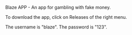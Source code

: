 Blaze APP - An app for gambling with fake money.

To download the app, click on Releases of the right menu.

The username is "blaze".
The password is "123".
